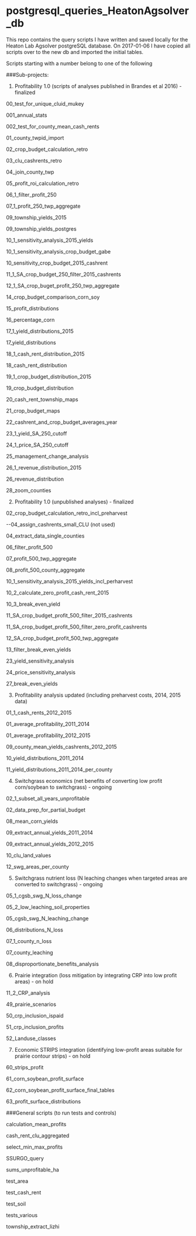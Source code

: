# postgresql_queries_HeatonAgsolver_db
This repo contains the query scripts I have written and saved locally for the Heaton Lab Agsolver postgreSQL database. On 2017-01-06 I have copied all scripts over to the new db and imported the initial tables.

Scripts starting with a number belong to one of the following

###Sub-projects:

1. Profitability 1.0 (scripts of analyses published in Brandes et al 2016) - finalized
  
  00_test_for_unique_cluid_mukey
  
  001_annual_stats

  002_test_for_county_mean_cash_rents

  01_county_twpid_import

  02_crop_budget_calculation_retro

  03_clu_cashrents_retro

  04_join_county_twp

  05_profit_roi_calculation_retro

  06_1_filter_profit_250

  07_1_profit_250_twp_aggregate

  09_township_yields_2015

  09_township_yields_postgres

  10_1_sensitivity_analysis_2015_yields

  10_1_sensitivity_analysis_crop_budget_gabe

  10_sensitivity_crop_budget_2015_cashrent

  11_1_SA_crop_budget_250_filter_2015_cashrents

  12_1_SA_crop_buget_profit_250_twp_aggregate

  14_crop_budget_comparison_corn_soy

  15_profit_distributions

  16_percentage_corn

  17_1_yield_distributions_2015

  17_yield_distributions

  18_1_cash_rent_distribution_2015

  18_cash_rent_distribution

  19_1_crop_budget_distribution_2015

  19_crop_budget_distribution

  20_cash_rent_township_maps

  21_crop_budget_maps

  22_cashrent_and_crop_budget_averages_year

  23_1_yield_SA_250_cutoff

  24_1_price_SA_250_cutoff

  25_management_change_analysis

  26_1_revenue_distribution_2015

  26_revenue_distribution

  28_zoom_counties


2. Profitability 1.0 (unpublished analyses) - finalized

  02_crop_budget_calculation_retro_incl_preharvest

  --04_assign_cashrents_small_CLU (not used)

  04_extract_data_single_counties

  06_filter_profit_500

  07_profit_500_twp_aggregate

  08_profit_500_county_aggregate

  10_1_sensitivity_analysis_2015_yields_incl_perharvest

  10_2_calculate_zero_profit_cash_rent_2015

  10_3_break_even_yield

  11_SA_crop_budget_profit_500_filter_2015_cashrents

  11_SA_crop_budget_profit_500_filter_zero_profit_cashrents

  12_SA_crop_budget_profit_500_twp_aggregate

  13_filter_break_even_yields

  23_yield_sensitivity_analysis

  24_price_sensitivity_analysis

  27_break_even_yields


3. Profitability analysis updated (including preharvest costs, 2014, 2015 data)

  01_1_cash_rents_2012_2015

  01_average_profitability_2011_2014

  01_average_profitability_2012_2015

  09_county_mean_yields_cashrents_2012_2015

  10_yield_distributions_2011_2014

  11_yield_distributions_2011_2014_per_county


4. Switchgrass economics (net benefits of converting low profit corn/soybean to switchgrass) - ongoing

  02_1_subset_all_years_unprofitable

  02_data_prep_for_partial_budget

  08_mean_corn_yields

  09_extract_annual_yields_2011_2014

  09_extract_annual_yields_2012_2015

  10_clu_land_values

  12_swg_areas_per_county


5. Switchgrass nutrient loss (N leaching changes when targeted areas are converted to switchgrass) - ongoing

  05_1_cgsb_swg_N_loss_change

  05_2_low_leaching_soil_properties

  05_cgsb_swg_N_leaching_change

  06_distributions_N_loss

  07_1_county_n_loss

  07_county_leaching

  08_disproportionate_benefits_analysis


6. Prairie integration (loss mitigation by integrating CRP into low profit areas) - on hold

  11_2_CRP_analysis

  49_prairie_scenarios

  50_crp_inclusion_ispaid

  51_crp_inclusion_profits

  52_Landuse_classes


7. Economic STRIPS integration (identifying low-profit areas suitable for prairie contour strips) - on hold

  60_strips_profit

  61_corn_soybean_profit_surface

  62_corn_soybean_profit_surface_final_tables

  63_profit_surface_distributions


###General scripts (to run tests and controls)

  calculation_mean_profits
  
  cash_rent_clu_aggregated
  
  select_min_max_profits
  
  SSURGO_query
  
  sums_unprofitable_ha
  
  test_area
  
  test_cash_rent
  
  test_soil
  
  tests_various
  
  township_extract_lizhi


